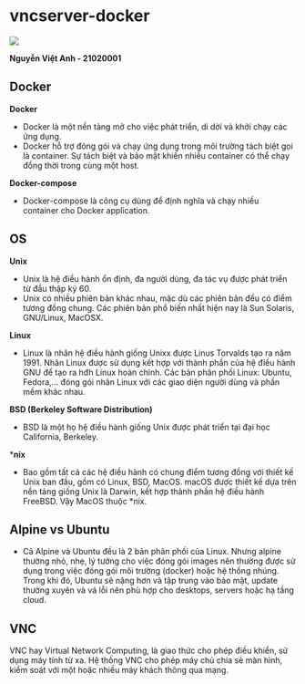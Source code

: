 # vncserver-docker

![](demo.png)

**Nguyễn Việt Anh - 21020001**

## Docker
**Docker**
  
* Docker là một nền tảng mở cho việc phát triển, di dời và khởi chạy các ứng dụng.
* Docker hỗ trợ đóng gói và chạy ứng dụng trong môi trường tách biệt gọi là container. Sự tách biệt và bảo mật khiến nhiều container có thể chạy đồng thời trong cùng một host.

**Docker-compose**

* Docker-compose là công cụ dùng để định nghĩa và chạy nhiều container cho Docker application. 
  
## OS
**Unix**
* Unix là hệ điều hành ổn định, đa người dùng, đa tác vụ được phát triển từ đầu thập kỷ 60.
* Unix có nhiều phiên bản khác nhau, mặc dù các phiên bản đều có điểm tương đồng chung.
Các phiên bản phổ biến nhất hiện nay là Sun Solaris, GNU/Linux, MacOSX.

**Linux**

* Linux là nhân hệ điều hành giống Unixx được Linus Torvalds tạo ra năm 1991. Nhân Linux được sử dụng kết hợp với thành phần của hệ điều hành GNU để tạo ra hđh Linux hoàn chỉnh. Các bản phân phối Linux: Ubuntu, Fedora,... đóng gói nhân Linux với các giao diện người dùng và phần mềm khác nhau.
  
**BSD (Berkeley Software Distribution)**
* BSD là một họ hệ điều hành giống Unix được phát triển tại đại học California, Berkeley.

***nix**

* Bao gồm tất cả các hệ điều hành có chung điểm tương đồng với thiết kế Unix ban đầu, gồm có Linux, BSD, MacOS.
macOS được thiết kế dựa trên nền tảng giống Unix là Darwin, kết hợp thành phần hệ điều hành FreeBSD. Vậy MacOS thuộc *nix.

## Alpine vs Ubuntu

* Cả Alpine và Ubuntu đều là 2 bản phân phối của Linux. Nhưng alpine thường nhỏ, nhẹ, lý tưởng cho việc đóng gói images nên thường được sử dụng trong việc đóng gói môi trường (docker) hoặc hệ thống nhúng. Trong khi đó, Ubuntu sẽ nặng hơn và tập trung vào bảo mật, update thường xuyên và vá lỗi nên phù hợp cho desktops, servers hoặc hạ tầng cloud.

## VNC
VNC hay Virtual Network Computing, là giao thức cho phép điều khiển, sử dụng máy tính từ xa. Hệ thống VNC cho phép máy chủ chia sẻ màn hình, kiểm soát với một hoặc nhiều máy khách thông qua mạng.
